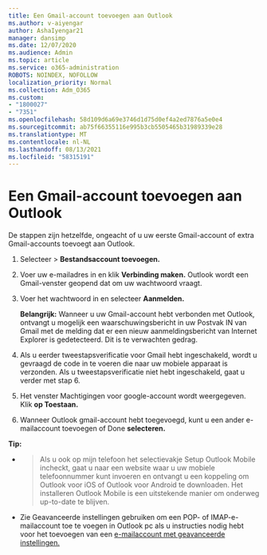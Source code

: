 ```yaml
---
title: Een Gmail-account toevoegen aan Outlook
ms.author: v-aiyengar
author: AshaIyengar21
manager: dansimp
ms.date: 12/07/2020
ms.audience: Admin
ms.topic: article
ms.service: o365-administration
ROBOTS: NOINDEX, NOFOLLOW
localization_priority: Normal
ms.collection: Adm_O365
ms.custom:
- "1800027"
- "7351"
ms.openlocfilehash: 58d109d6a69e3746d1d75d0ef4a2ed7876a5e0e4
ms.sourcegitcommit: ab75f66355116e995b3cb5505465b31989339e28
ms.translationtype: MT
ms.contentlocale: nl-NL
ms.lasthandoff: 08/13/2021
ms.locfileid: "58315191"
---
```

# <a name="add-a-gmail-account-to-outlook"></a>Een Gmail-account toevoegen aan Outlook

De stappen zijn hetzelfde, ongeacht of u uw eerste Gmail-account of extra Gmail-accounts toevoegt aan Outlook.

1. Selecteer   >  **Bestandsaccount toevoegen.**
1. Voer uw e-mailadres in en klik **Verbinding maken.** Outlook wordt een Gmail-venster geopend dat om uw wachtwoord vraagt. 
1. Voer het wachtwoord in en selecteer **Aanmelden.**

    **Belangrijk:** Wanneer u uw Gmail-account hebt verbonden met Outlook, ontvangt u mogelijk een waarschuwingsbericht in uw Postvak IN van Gmail met de melding dat er een nieuw aanmeldingsbericht van Internet Explorer is gedetecteerd. Dit is te verwachten gedrag.

4. Als u eerder tweestapsverificatie voor Gmail hebt ingeschakeld, wordt u gevraagd de code in te voeren die naar uw mobiele apparaat is verzonden. Als u tweestapsverificatie niet hebt ingeschakeld, gaat u verder met stap 6.
1. Het venster Machtigingen voor google-account wordt weergegeven. Klik **op Toestaan.**
1. Wanneer Outlook gmail-account hebt toegevoegd, kunt u een ander e-mailaccount toevoegen of Done **selecteren.**

**Tip:**
- > Als u ook op mijn telefoon het selectievakje Setup Outlook Mobile incheckt, gaat u naar een website waar u uw mobiele telefoonnummer kunt invoeren en ontvangt u een koppeling om Outlook voor iOS of Outlook voor Android te downloaden. Het installeren Outlook Mobile is een uitstekende manier om onderweg up-to-date te blijven.
- Zie Geavanceerde instellingen gebruiken om een POP- of IMAP-e-mailaccount toe te voegen in Outlook pc als u instructies nodig hebt voor het toevoegen van een [e-mailaccount met geavanceerde instellingen.](https://support.microsoft.com/office/change-or-update-email-account-settings-in-outlook-for-windows-560a9065-3c3a-4ec5-a24f-cdb9a8d622a2#bkmk_advanced)
